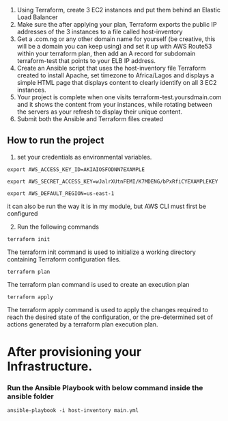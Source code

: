 1. Using Terraform, create 3 EC2 instances and put them behind an Elastic Load Balancer
1. Make sure the after applying your plan, Terraform exports the public IP addresses of the 3 instances to a file called host-inventory
1. Get a .com.ng or any other domain name for yourself (be creative, this will be a domain you can keep using) and set it up with AWS Route53 within your terraform plan, then add an A record for subdomain terraform-test that points to your ELB IP address.
1. Create an Ansible script that uses the host-inventory file Terraform created to install Apache, set timezone to Africa/Lagos and displays a simple HTML page that displays content to clearly identify on all 3 EC2 instances.
1. Your project is complete when one visits terraform-test.yoursdmain.com and it shows the content from your instances, while rotating between the servers as your refresh to display their unique content.
1. Submit both the Ansible and Terraform files created

## How to run the project

1. set your credentials as environmental variables.
<pre><code>export AWS_ACCESS_KEY_ID=AKIAIOSFODNN7EXAMPLE
</code></pre>
<pre><code>export AWS_SECRET_ACCESS_KEY=wJalrXUtnFEMI/K7MDENG/bPxRfiCYEXAMPLEKEY
</code></pre>
<pre><code>export AWS_DEFAULT_REGION=us-east-1
</code></pre>
 it can also be run the way it is in my module, but AWS CLI must first be configured

2. Run the following commands
<pre><code>terraform init
</code></pre>
 The terraform init command is used to initialize a working directory containing Terraform configuration files. 

<pre><code>terraform plan
</code></pre>
 The terraform plan command is used to create an execution plan
<pre><code>terraform apply
</code></pre>

The terraform apply command is used to apply the changes required to reach the desired state of the configuration, or the pre-determined set of actions generated by a terraform plan execution plan.

# After provisioning your Infrastructure. 

### Run the Ansible Playbook with below command inside the ansible folder

<pre><code>ansible-playbook -i host-inventory main.yml</code></pre>





